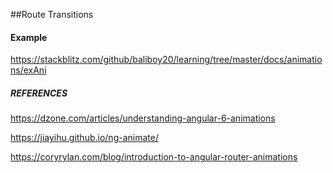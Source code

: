 ##Route Transitions


#### Example
https://stackblitz.com/github/baliboy20/learning/tree/master/docs/animations/exAni

##### REFERENCES

https://dzone.com/articles/understanding-angular-6-animations

https://jiayihu.github.io/ng-animate/

https://coryrylan.com/blog/introduction-to-angular-router-animations
